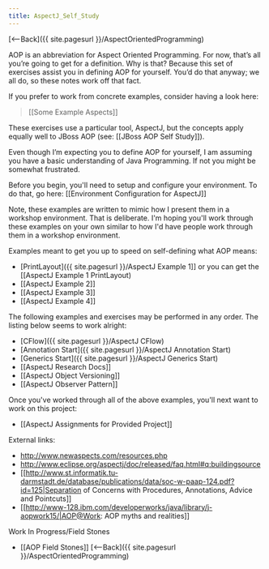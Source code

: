 ```yaml
---
title: AspectJ_Self_Study
---
```

[<--Back]({{ site.pagesurl }}/AspectOrientedProgramming)

AOP is an abbreviation for Aspect Oriented Programming. For now, that’s all you’re going to get for a definition. Why is that? Because this set of exercises assist you in defining AOP for yourself. You’d do that anyway; we all do, so these notes work off that fact. 

If you prefer to work from concrete examples, consider having a look here:
> [[Some Example Aspects]]

These exercises use a particular tool, AspectJ, but the concepts apply equally well to JBoss AOP (see: [[JBoss AOP Self Study]]).

Even though I’m expecting you to define AOP for yourself, I am assuming you have a basic understanding of Java Programming. If not you might be somewhat frustrated.

Before you begin, you'll need to setup and configure your environment. To do that, go here: [[Environment Configuration for AspectJ]]

Note, these examples are written to mimic how I present them in a workshop environment. That is deliberate. I'm hoping you'll work through these examples on your own similar to how I'd have people work through them in a workshop environment.

Examples meant to get you up to speed on self-defining what AOP means:
* [PrintLayout]({{ site.pagesurl }}/AspectJ Example 1]] or you can get the [[AspectJ Example 1 PrintLayout)
* [[AspectJ Example 2]]
* [[AspectJ Example 3]]
* [[AspectJ Example 4]]

The following examples and exercises may be performed in any order. The listing below seems to work alright:
* [CFlow]({{ site.pagesurl }}/AspectJ CFlow)
* [Annotation Start]({{ site.pagesurl }}/AspectJ Annotation Start)
* [Generics Start]({{ site.pagesurl }}/AspectJ Generics Start)
* [[AspectJ Research Docs]]
* [[AspectJ Object Versioning]]
* [[AspectJ Observer Pattern]]

Once you've worked through all of the above examples, you'll next want to work on this project:
* [[AspectJ Assignments for Provided Project]]

External links:
* http://www.newaspects.com/resources.php
* http://www.eclipse.org/aspectj/doc/released/faq.html#q:buildingsource
* [[http://www.st.informatik.tu-darmstadt.de/database/publications/data/soc-w-paap-124.pdf?id=125|Separation of Concerns with Procedures, Annotations, Advice and Pointcuts]]
* [[http://www-128.ibm.com/developerworks/java/library/j-aopwork15/|AOP@Work: AOP myths and realities]]

Work In Progress/Field Stones
* [[AOP Field Stones]]
[<--Back]({{ site.pagesurl }}/AspectOrientedProgramming)
